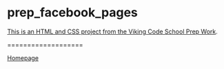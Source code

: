 prep_facebook_pages
===================

[This is an HTML and CSS project from the Viking Code School Prep Work](http://www.vikingcodeschool.com/web-markup-and-coding/let-s-build-facebook).

===================

[Homepage](https://htmlpreview.github.io/?https://github.com/ats89/prep_facebook_pages/blob/master/homepage.html)